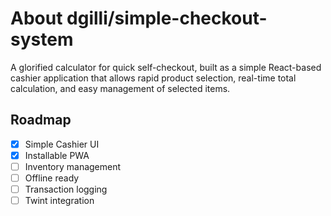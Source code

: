 # About dgilli/simple-checkout-system

A glorified calculator for quick self-checkout, built as a simple React-based cashier application that allows rapid product selection, real-time total calculation, and easy management of selected items.

## Roadmap

- [x] Simple Cashier UI
- [x] Installable PWA
- [ ] Inventory management
- [ ] Offline ready
- [ ] Transaction logging
- [ ] Twint integration
